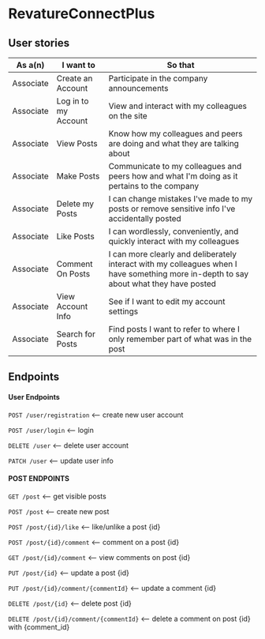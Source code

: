 # RevatureConnectPlus


## User stories
|As a(n) | I want to | So that |
|--------|-----------|---------|
|Associate|Create an Account|Participate in the company announcements|
|Associate|Log in to my Account|View and interact with my colleagues on the site|
|Associate|View Posts|Know how my colleagues and peers are doing and what they are talking about|
|Associate|Make Posts|Communicate to my colleagues and peers how and what I'm doing as it pertains to the company|
|Associate|Delete my Posts|I can change mistakes I've made to my posts or remove sensitive info I've accidentally posted|
|Associate|Like Posts|I can wordlessly, conveniently, and quickly interact with my colleagues|
|Associate|Comment On Posts|I can more clearly and deliberately interact with my colleagues when I have something more in-depth to say about what they have posted|
|Associate|View Account Info|See if I want to edit my account settings|
|Associate|Search for Posts|Find posts I want to refer to where I only remember part of what was in the post|

## Endpoints
#### User Endpoints
`POST /user/registration` <-- create new user account

`POST /user/login` <-- login

`DELETE /user` <-- delete user account

`PATCH /user` <-- update user info
#### POST ENDPOINTS
`GET /post` <-- get visible posts

`POST /post` <-- create new post

`POST /post/{id}/like` <-- like/unlike a post {id}

`POST /post/{id}/comment` <-- comment on a post {id}

`GET /post/{id}/comment` <-- view comments on post {id}

`PUT /post/{id}` <-- update a post {id}

`PUT /post/{id}/comment/{commentId}` <-- update a comment {id}

`DELETE /post/{id}` <-- delete post {id}

`DELETE /post/{id}/comment/{commentId}` <-- delete a comment on post {id} with {comment_id}
